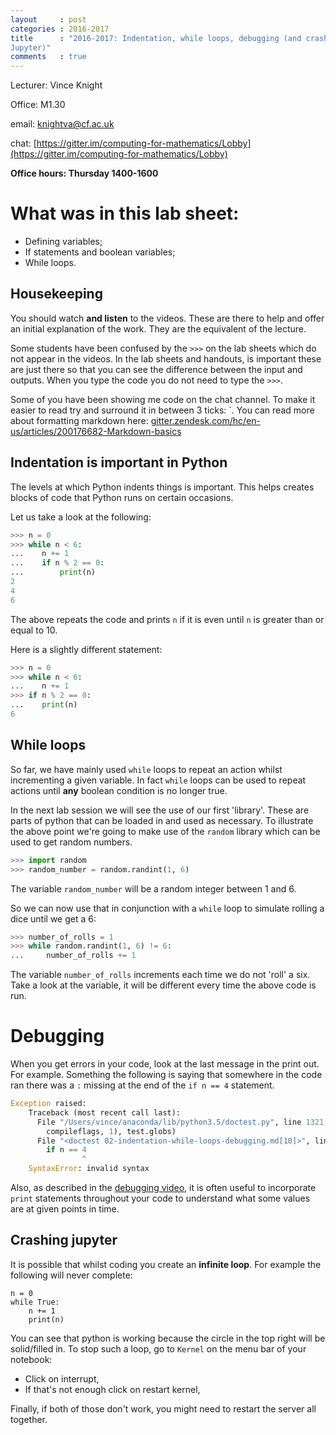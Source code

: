 ```yaml
---
layout     : post
categories : 2016-2017
title      : "2016-2017: Indentation, while loops, debugging (and crashing
Jupyter)"
comments   : true
---
```


Lecturer: Vince Knight

Office: M1.30

email: knightva@cf.ac.uk

chat: [https://gitter.im/computing-for-mathematics/Lobby](https://gitter.im/computing-for-mathematics/Lobby)

**Office hours: Thursday 1400-1600**

# What was in this lab sheet:

- Defining variables;
- If statements and boolean variables;
- While loops.

## Housekeeping

You should watch **and listen** to the videos. These are there to help and offer
an initial explanation of the work. They are the equivalent of the lecture.

Some students have been confused by the `>>>` on the lab sheets which do not
appear in the videos. In the lab sheets and handouts, is important these are
just there so that you can see the difference between the input and outputs.
When you type the code you do not need to type the `>>>`.

Some of you have been showing me code on the chat channel. To make it easier to
read try and surround it in between 3 ticks: `. You can read more about
formatting markdown here:
[gitter.zendesk.com/hc/en-us/articles/200176682-Markdown-basics](https://gitter.zendesk.com/hc/en-us/articles/200176682-Markdown-basics)

## Indentation is important in Python

The levels at which Python indents things is important. This helps creates
blocks of code that Python runs on certain occasions.

Let us take a look at the following:

```python
>>> n = 0
>>> while n < 6:
...    n += 1
...    if n % 2 == 0:
...        print(n)
2
4
6

```

The above repeats the code and prints `n` if it is even until `n` is greater
than or equal to 10.

Here is a slightly different statement:

```python
>>> n = 0
>>> while n < 6:
...    n += 1
>>> if n % 2 == 0:
...    print(n)
6

```

## While loops

So far, we have mainly used `while` loops to repeat an action whilst
incrementing a given variable. In fact `while` loops can be used to repeat
actions until **any** boolean condition is no longer true.

In the next lab session we will see the use of our first 'library'. These are
parts of python that can be loaded in and used as necessary. To illustrate the
above point we're going to make use of the `random` library which can be used to
get random numbers.

```python
>>> import random
>>> random_number = random.randint(1, 6)

```

The variable `random_number` will be a random integer between 1 and 6.

So we can now use that in conjunction with a `while` loop to simulate rolling a
dice until we get a 6:

```python
>>> number_of_rolls = 1
>>> while random.randint(1, 6) != 6:
...     number_of_rolls += 1

```

The variable `number_of_rolls` increments each time we do not 'roll' a six. Take
a look at the variable, it will be different every time the above code is run.

# Debugging

When you get errors in your code, look at the last message in the print out.
For example. Something the following is saying that somewhere in the code ran
there was a `:` missing at the end of the `if n == 4` statement.

```python
Exception raised:
    Traceback (most recent call last):
      File "/Users/vince/anaconda/lib/python3.5/doctest.py", line 1321, in __run
        compileflags, 1), test.globs)
      File "<doctest 02-indentation-while-loops-debugging.md[10]>", line 1
        if n == 4
                ^
    SyntaxError: invalid syntax
```

Also, as described in the [debugging
video](https://www.youtube.com/watch?v=NvAEDqMRSEw&feature=youtu.be), it is
often useful to incorporate `print` statements throughout your code to
understand what some values are at given points in time.

## Crashing jupyter

It is possible that whilst coding you create an **infinite loop**. For example
the following will never complete:

```
n = 0
while True:
    n += 1
    print(n)
```

You can see that python is working because the circle in the top right will be
solid/filled in.  To stop such a loop, go to `Kernel` on the menu bar of your
notebook:

- Click on interrupt,
- If that's not enough click on restart kernel,

Finally, if both of those don't work, you might need to restart the server all
together.
